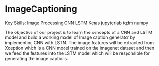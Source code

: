 # ImageCaptioning


Key Skills: Image Processing CNN LSTM Keras jupyterlab tqdm numpy


The objective of our project is to learn the concepts of a CNN and LSTM model and build a working model of Image caption generator by
implementing CNN with LSTM.
The image features will be extracted from Xception which is a CNN model trained on the imagenet dataset and then we feed the features into the
LSTM model which will be responsible for generating the image captions.
